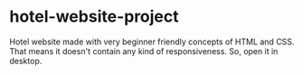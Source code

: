 # hotel-website-project
Hotel website made with very beginner friendly concepts of HTML and CSS. That means it doesn't contain any kind of responsiveness. So, open it in desktop.
